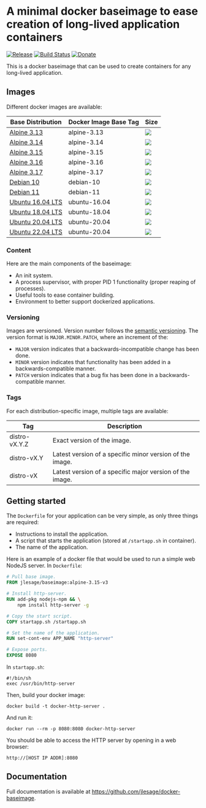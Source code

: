 # A minimal docker baseimage to ease creation of long-lived application containers
[![Release](https://img.shields.io/github/release/jlesage/docker-baseimage.svg?logo=github&style=for-the-badge)](https://github.com/jlesage/docker-baseimage/releases/latest)
[![Build Status](https://img.shields.io/github/actions/workflow/status/jlesage/docker-baseimage/build-baseimage.yml?logo=github&branch=master&style=for-the-badge)](https://github.com/jlesage/docker-baseimage/actions/workflows/build-baseimage.yml)
[![Donate](https://img.shields.io/badge/Donate-PayPal-green.svg?style=for-the-badge)](https://paypal.me/JocelynLeSage)

This is a docker baseimage that can be used to create containers for any
long-lived application.

## Images

Different docker images are available:

| Base Distribution  | Docker Image Base Tag | Size |
|--------------------|-----------------------|------|
| [Alpine 3.13]      | alpine-3.13           | ![](https://img.shields.io/docker/image-size/jlesage/baseimage/alpine-3.13-v3)  |
| [Alpine 3.14]      | alpine-3.14           | ![](https://img.shields.io/docker/image-size/jlesage/baseimage/alpine-3.14-v3)  |
| [Alpine 3.15]      | alpine-3.15           | ![](https://img.shields.io/docker/image-size/jlesage/baseimage/alpine-3.15-v3)  |
| [Alpine 3.16]      | alpine-3.16           | ![](https://img.shields.io/docker/image-size/jlesage/baseimage/alpine-3.16-v3)  |
| [Alpine 3.17]      | alpine-3.17           | ![](https://img.shields.io/docker/image-size/jlesage/baseimage/alpine-3.16-v3)  |
| [Debian 10]        | debian-10             | ![](https://img.shields.io/docker/image-size/jlesage/baseimage/debian-10-v3)    |
| [Debian 11]        | debian-11             | ![](https://img.shields.io/docker/image-size/jlesage/baseimage/debian-11-v3)    |
| [Ubuntu 16.04 LTS] | ubuntu-16.04          | ![](https://img.shields.io/docker/image-size/jlesage/baseimage/ubuntu-16.04-v3) |
| [Ubuntu 18.04 LTS] | ubuntu-18.04          | ![](https://img.shields.io/docker/image-size/jlesage/baseimage/ubuntu-18.04-v3) |
| [Ubuntu 20.04 LTS] | ubuntu-20.04          | ![](https://img.shields.io/docker/image-size/jlesage/baseimage/ubuntu-20.04-v3) |
| [Ubuntu 22.04 LTS] | ubuntu-20.04          | ![](https://img.shields.io/docker/image-size/jlesage/baseimage/ubuntu-22.04-v3) |

[Alpine 3.13]: https://alpinelinux.org
[Alpine 3.14]: https://alpinelinux.org
[Alpine 3.15]: https://alpinelinux.org
[Alpine 3.16]: https://alpinelinux.org
[Alpine 3.17]: https://alpinelinux.org
[Debian 10]: https://www.debian.org/releases/buster/
[Debian 11]: https://www.debian.org/releases/bullseye/
[Ubuntu 16.04 LTS]: http://releases.ubuntu.com/16.04/
[Ubuntu 18.04 LTS]: http://releases.ubuntu.com/18.04/
[Ubuntu 20.04 LTS]: http://releases.ubuntu.com/20.04/
[Ubuntu 22.04 LTS]: http://releases.ubuntu.com/22.04/

### Content

Here are the main components of the baseimage:

  * An init system.
  * A process supervisor, with proper PID 1 functionality (proper reaping of
    processes).
  * Useful tools to ease container building.
  * Environment to better support dockerized applications.


### Versioning

Images are versioned.  Version number follows the [semantic versioning].  The
version format is `MAJOR.MINOR.PATCH`, where an increment of the:

  - `MAJOR` version indicates that a backwards-incompatible change has been done.
  - `MINOR` version indicates that functionality has been added in a backwards-compatible manner.
  - `PATCH` version indicates that a bug fix has been done in a backwards-compatible manner.

[semantic versioning]: https://semver.org

### Tags

For each distribution-specific image, multiple tags are available:

| Tag           | Description                                              |
|---------------|----------------------------------------------------------|
| distro-vX.Y.Z | Exact version of the image.                              |
| distro-vX.Y   | Latest version of a specific minor version of the image. |
| distro-vX     | Latest version of a specific major version of the image. |

## Getting started

The `Dockerfile` for your application can be very simple, as only three things
are required:

  * Instructions to install the application.
  * A script that starts the application (stored at `/startapp.sh` in
    container).
  * The name of the application.

Here is an example of a docker file that would be used to run a simple web
NodeJS server.
In `Dockerfile`:
```Dockerfile
# Pull base image.
FROM jlesage/baseimage:alpine-3.15-v3

# Install http-server.
RUN add-pkg nodejs-npm && \
    npm install http-server -g

# Copy the start script.
COPY startapp.sh /startapp.sh

# Set the name of the application.
RUN set-cont-env APP_NAME "http-server"

# Expose ports.
EXPOSE 8080
```

In `startapp.sh`:
```shell
#!/bin/sh
exec /usr/bin/http-server
```

Then, build your docker image:

    docker build -t docker-http-server .

And run it:

    docker run --rm -p 8080:8080 docker-http-server

You should be able to access the HTTP server by opening in a web browser:

```
http://[HOST IP ADDR]:8080
```

## Documentation

Full documentation is available at https://github.com/jlesage/docker-baseimage.

